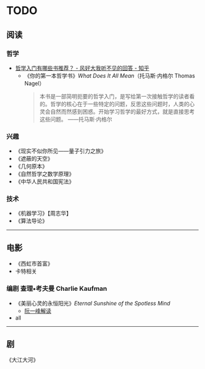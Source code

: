 # TODO

## 阅读

### 哲学

- [哲学入门有哪些书推荐？ - 风好大我听不见的回答 - 知乎](https://www.zhihu.com/question/19588342/answer/21188918)
  - 《你的第一本哲学书》*What Does It All Mean*（托马斯·内格尔 Thomas Nagel）
    > 本书是一部简明扼要的哲学入门，是写给第一次接触哲学的读者看的。哲学的核心在于一些特定的问题，反思这些问题时，人类的心灵会自然而然感到困惑。开始学习哲学的最好方式，就是直接思考这些问题。 ——托马斯·内格尔

### 兴趣

- 《现实不似你所见——量子引力之旅》
- 《遮蔽的天空》
- 《几何原本》
- 《自然哲学之数学原理》
- 《中华人民共和国宪法》

### 技术

- 《机器学习》【周志华】
- 《算法导论》

---

## 电影

- 《西虹市首富》
- 卡特相关

### 编剧 查理•考夫曼 Charlie Kaufman

- 《美丽心灵的永恒阳光》*Eternal Sunshine of the Spotless Mind*
  - [阮一峰解读](http://www.ruanyifeng.com/blog/2005/08/post_134.html)
- all

---

## 剧

《大江大河》
